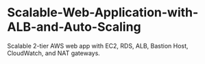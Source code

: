 # Scalable-Web-Application-with-ALB-and-Auto-Scaling
Scalable 2-tier AWS web app with EC2, RDS, ALB, Bastion Host, CloudWatch, and NAT gateways.
